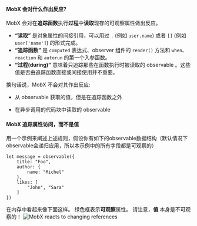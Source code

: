 #### MobX 会对什么作出反应?

MobX 会对在**追踪函数**执行**过程**中**读取**现存的可观察属性做出反应。 

- **“读取”** 是对象属性的间接引用，可以用过 `.` (例如 `user.name`) 或者 `[]` (例如 `user['name']`) 的形式完成。
- **“追踪函数”** 是 `computed` 表达式、observer 组件的 `render()` 方法和 `when`、`reaction` 和 `autorun` 的第一个入参函数。
- **“过程(during)”** 意味着只追踪那些在函数执行时被读取的 observable 。这些值是否由追踪函数直接或间接使用并不重要。

换句话说，MobX 不会对其作出反应:

- 从 observable 获取的值，但是在追踪函数之外

- 在异步调用的代码块中读取的 observable

  

####  MobX 追踪属性访问，而不是值

用一个示例来阐述上述规则，假设你有如下的observable数据结构（默认情况下observable会递归应用，所以本示例中的所有字段都是可观察的）

```
let message = observable({
    title: "Foo",
    author: {
        name: "Michel"
    },
    likes: [
        "John", "Sara"
    ]
})
```

在内存中看起来像下面这样。 绿色框表示**可观察**属性。 请注意，**值** 本身是不可观察的！ ![MobX reacts to changing references](https://cn.mobx.js.org/images/observed-refs.png)